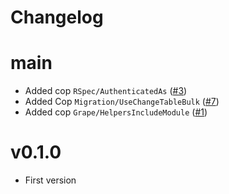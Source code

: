 # Changelog

# main

* Added cop `RSpec/AuthenticatedAs` ([#3](https://github.com/petalmd/rubocop-petal/pull/3))
* Added Cop `Migration/UseChangeTableBulk` ([#7](https://github.com/petalmd/rubocop-petal/pull/7))
* Added cop `Grape/HelpersIncludeModule` ([#1](https://github.com/petalmd/rubocop-petal/pull/1))

# v0.1.0

* First version
